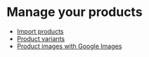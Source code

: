 # Manage your products

  * [Import products](products/import.html)
  * [Product variants](products/variants.html)
  * [Product images with Google Images](products/product_images.html)

